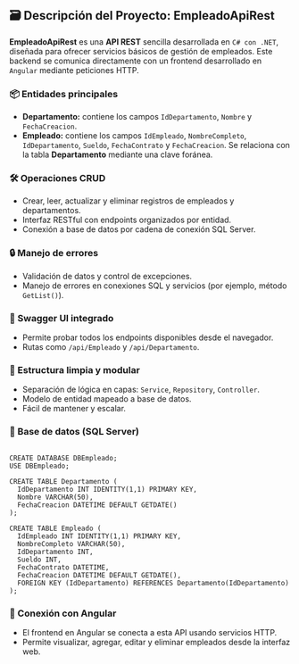 <h2>🗃️ Descripción del Proyecto: <strong>EmpleadoApiRest</strong></h2>

<p>
  <strong>EmpleadoApiRest</strong> es una <strong>API REST</strong> sencilla desarrollada en <code>C# con .NET</code>, diseñada para ofrecer servicios básicos de gestión de empleados.
  Este backend se comunica directamente con un frontend desarrollado en <code>Angular</code> mediante peticiones HTTP.
</p>

<h3>📦 Entidades principales</h3>
<ul>
  <li>
    <strong>Departamento:</strong> contiene los campos <code>IdDepartamento</code>, <code>Nombre</code> y <code>FechaCreacion</code>.
  </li>
  <li>
    <strong>Empleado:</strong> contiene los campos <code>IdEmpleado</code>, <code>NombreCompleto</code>, <code>IdDepartamento</code>, <code>Sueldo</code>, <code>FechaContrato</code> y <code>FechaCreacion</code>. Se relaciona con la tabla <strong>Departamento</strong> mediante una clave foránea.
  </li>
</ul>

<h3>🛠️ Operaciones CRUD</h3>
<ul>
  <li>Crear, leer, actualizar y eliminar registros de empleados y departamentos.</li>
  <li>Interfaz RESTful con endpoints organizados por entidad.</li>
  <li>Conexión a base de datos por cadena de conexión SQL Server.</li>
</ul>

<h3>🔒 Manejo de errores</h3>
<ul>
  <li>Validación de datos y control de excepciones.</li>
  <li>Manejo de errores en conexiones SQL y servicios (por ejemplo, método <code>GetList()</code>).</li>
</ul>

<h3>📄 Swagger UI integrado</h3>
<ul>
  <li>Permite probar todos los endpoints disponibles desde el navegador.</li>
  <li>Rutas como <code>/api/Empleado</code> y <code>/api/Departamento</code>.</li>
</ul>

<h3>📂 Estructura limpia y modular</h3>
<ul>
  <li>Separación de lógica en capas: <code>Service</code>, <code>Repository</code>, <code>Controller</code>.</li>
  <li>Modelo de entidad mapeado a base de datos.</li>
  <li>Fácil de mantener y escalar.</li>
</ul>

<h3>🧩 Base de datos (SQL Server)</h3>

<pre><code>
CREATE DATABASE DBEmpleado;
USE DBEmpleado;

CREATE TABLE Departamento (
  IdDepartamento INT IDENTITY(1,1) PRIMARY KEY,
  Nombre VARCHAR(50),
  FechaCreacion DATETIME DEFAULT GETDATE()
);

CREATE TABLE Empleado (
  IdEmpleado INT IDENTITY(1,1) PRIMARY KEY,
  NombreCompleto VARCHAR(50),
  IdDepartamento INT,
  Sueldo INT,
  FechaContrato DATETIME,
  FechaCreacion DATETIME DEFAULT GETDATE(),
  FOREIGN KEY (IdDepartamento) REFERENCES Departamento(IdDepartamento)
);
</code></pre>

<h3>🔗 Conexión con Angular</h3>
<ul>
  <li>El frontend en Angular se conecta a esta API usando servicios HTTP.</li>
  <li>Permite visualizar, agregar, editar y eliminar empleados desde la interfaz web.</li>
</ul>

